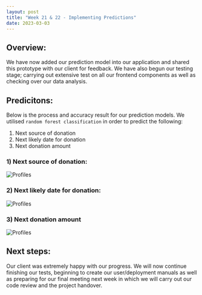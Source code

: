 ```yaml
---
layout: post
title: "Week 21 & 22 - Implementing Predictions"
date: 2023-03-03
---
```


## Overview:

We have now added our prediction model into our application and shared this prototype with our client for feedback. We have also begun our testing stage; carrying out extensive test on all our frontend components as well as checking over our data analysis.

## Predicitons:

Below is the process and accuracy result for our prediction models. We utilised `random forest classification` in order to predict the following:

1. Next source of donation
2. Next likely date for donation
3. Next donation amount

### 1) Next source of donation:

![Profiles](/Development-Blog/assets/Blog14/source.png)

### 2) Next likely date for donation:

![Profiles](/Development-Blog/assets/Blog14/date.png)

### 3) Next donation amount

![Profiles](/Development-Blog/assets/Blog14/amount.png)

## Next steps:

Our client was extremely happy with our progress. We will now continue finishing our tests, beginning to create our user/deployment manuals as well as preparing for our final meeting next week in which we will carry out our code review and the project handover.
